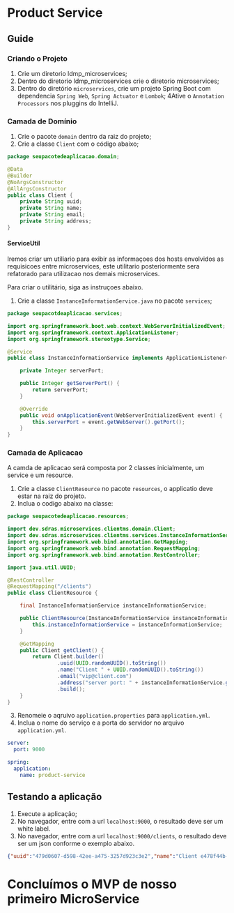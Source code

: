 # Product Service

## Guide

### Criando o Projeto

1. Crie um diretorio ldmp_microservices;
2. Dentro do diretorio ldmp_microservices crie o diretorio microservices;
3. Dentro do diretório `microservices`, crie um projeto Spring Boot com dependencia `Spring Web`, `Spring Actuator` e `Lombok`;
4Ative o `Annotation Processors` nos pluggins do IntelliJ.

### Camada de Domínio

1. Crie o pacote `domain` dentro da raiz do projeto;
2. Crie a classe `Client` com o código abaixo;

```java
package seupacotedeaplicacao.domain;

@Data
@Builder
@NoArgsConstructor
@AllArgsConstructor
public class Client {
    private String uuid;
    private String name;
    private String email;
    private String address;
}
```

#### ServiceUtil

Iremos criar um utiliario para exibir as informaçoes dos hosts envolvidos as requisicoes entre microservices, este utilitario posteriormente sera refatorado para utilizacao nos demais microservices.

Para criar o utilitário, siga as instruçoes abaixo.

1. Crie a classe `InstanceInformationService.java` no pacote `services`;

```java
package seupacotdeaplicacao.services;

import org.springframework.boot.web.context.WebServerInitializedEvent;
import org.springframework.context.ApplicationListener;
import org.springframework.stereotype.Service;

@Service
public class InstanceInformationService implements ApplicationListener<WebServerInitializedEvent> {

    private Integer serverPort;

    public Integer getServerPort() {
        return serverPort;
    }

    @Override
    public void onApplicationEvent(WebServerInitializedEvent event) {
        this.serverPort = event.getWebServer().getPort();
    }
}

```

### Camada de Aplicacao

A camda de aplicacao será composta por 2 classes inicialmente, um service  e um resource.

1. Crie a classe `ClientResource` no pacote `resources`, o applicatio deve estar na raiz do projeto.
2. Inclua o codigo abaixo na classe:

```java
package seupacotedeaplicacao.resources;

import dev.sdras.microservices.clientms.domain.Client;
import dev.sdras.microservices.clientms.services.InstanceInformationService;
import org.springframework.web.bind.annotation.GetMapping;
import org.springframework.web.bind.annotation.RequestMapping;
import org.springframework.web.bind.annotation.RestController;

import java.util.UUID;

@RestController
@RequestMapping("/clients")
public class ClientResource {

    final InstanceInformationService instanceInformationService;

    public ClientResource(InstanceInformationService instanceInformationService) {
        this.instanceInformationService = instanceInformationService;
    }

    @GetMapping
    public Client getClient() {
        return Client.builder()
                .uuid(UUID.randomUUID().toString())
                .name("Client " + UUID.randomUUID().toString())
                .email("vip@client.com")
                .address("server port: " + instanceInformationService.getServerPort())
                .build();
    }
}
```

3. Renomeie o aqruivo `application.properties` para `application.yml`.
4. Inclua o nome do serviço e a porta do servidor no arquivo `application.yml`.

```yaml
server:
  port: 9000

spring:
  application:
    name: product-service
```

## Testando a aplicação

1. Execute a aplicação;
2. No navegador, entre com a url `localhost:9000`, o resultado deve ser um white label.
3. No navegador, entre com a url `localhost:9000/clients`, o resultado deve ser um json conforme o exemplo abaixo.

```json
{"uuid":"479d0607-d598-42ee-a475-3257d923c3e2","name":"Client e478f44b-8abf-4186-a185-319802efc972","email":"vip@client.com","address":"server port: 9000"}
```

# Concluímos o MVP de nosso primeiro MicroService